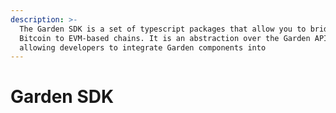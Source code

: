 ```yaml
---
description: >-
  The Garden SDK is a set of typescript packages that allow you to bridge
  Bitcoin to EVM-based chains. It is an abstraction over the Garden APIs,
  allowing developers to integrate Garden components into
---
```


# Garden SDK

